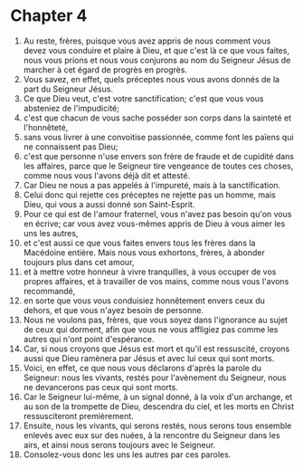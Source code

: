 # Chapter 4

1. Au reste, frères, puisque vous avez appris de nous comment vous devez vous conduire et plaire à Dieu, et que c'est là ce que vous faites, nous vous prions et nous vous conjurons au nom du Seigneur Jésus de marcher à cet égard de progrès en progrès.
2. Vous savez, en effet, quels préceptes nous vous avons donnés de la part du Seigneur Jésus.
3. Ce que Dieu veut, c'est votre sanctification; c'est que vous vous absteniez de l'impudicité;
4. c'est que chacun de vous sache posséder son corps dans la sainteté et l'honnêteté,
5. sans vous livrer à une convoitise passionnée, comme font les païens qui ne connaissent pas Dieu;
6. c'est que personne n'use envers son frère de fraude et de cupidité dans les affaires, parce que le Seigneur tire vengeance de toutes ces choses, comme nous vous l'avons déjà dit et attesté.
7. Car Dieu ne nous a pas appelés à l'impureté, mais à la sanctification.
8. Celui donc qui rejette ces préceptes ne rejette pas un homme, mais Dieu, qui vous a aussi donné son Saint-Esprit.
9. Pour ce qui est de l'amour fraternel, vous n'avez pas besoin qu'on vous en écrive; car vous avez vous-mêmes appris de Dieu à vous aimer les uns les autres,
10. et c'est aussi ce que vous faites envers tous les frères dans la Macédoine entière. Mais nous vous exhortons, frères, à abonder toujours plus dans cet amour,
11. et à mettre votre honneur à vivre tranquilles, à vous occuper de vos propres affaires, et à travailler de vos mains, comme nous vous l'avons recommandé,
12. en sorte que vous vous conduisiez honnêtement envers ceux du dehors, et que vous n'ayez besoin de personne.
13. Nous ne voulons pas, frères, que vous soyez dans l'ignorance au sujet de ceux qui dorment, afin que vous ne vous affligiez pas comme les autres qui n'ont point d'espérance.
14. Car, si nous croyons que Jésus est mort et qu'il est ressuscité, croyons aussi que Dieu ramènera par Jésus et avec lui ceux qui sont morts.
15. Voici, en effet, ce que nous vous déclarons d'après la parole du Seigneur: nous les vivants, restés pour l'avènement du Seigneur, nous ne devancerons pas ceux qui sont morts.
16. Car le Seigneur lui-même, à un signal donné, à la voix d'un archange, et au son de la trompette de Dieu, descendra du ciel, et les morts en Christ ressusciteront premièrement.
17. Ensuite, nous les vivants, qui serons restés, nous serons tous ensemble enlevés avec eux sur des nuées, à la rencontre du Seigneur dans les airs, et ainsi nous serons toujours avec le Seigneur.
18. Consolez-vous donc les uns les autres par ces paroles.

